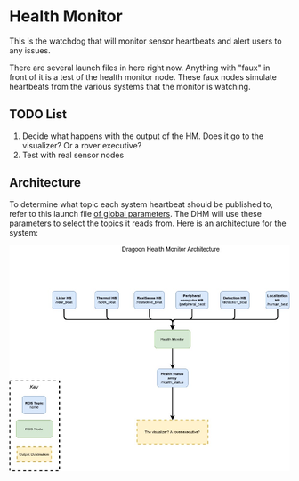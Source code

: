 # Health Monitor


This is the watchdog that will monitor sensor heartbeats and alert users to any issues. 

There are several launch files in here right now. Anything with "faux" in front of it is a test of the health monitor node. These faux nodes simulate heartbeats from the various systems that the monitor is watching. 

## TODO List

1. Decide what happens with the output of the HM. Does it go to the visualizer? Or a rover executive?
2. Test with real sensor nodes 

## Architecture
To determine what topic each system heartbeat should be published to, refer to this launch file [of global parameters](launch/health_global_params.launch). The DHM will use these parameters to select the topics it reads from. 
Here is an architecture for the system:

![DHM Architecture Diagram](doc/DHMA.jpg "Architecture Diagram")
